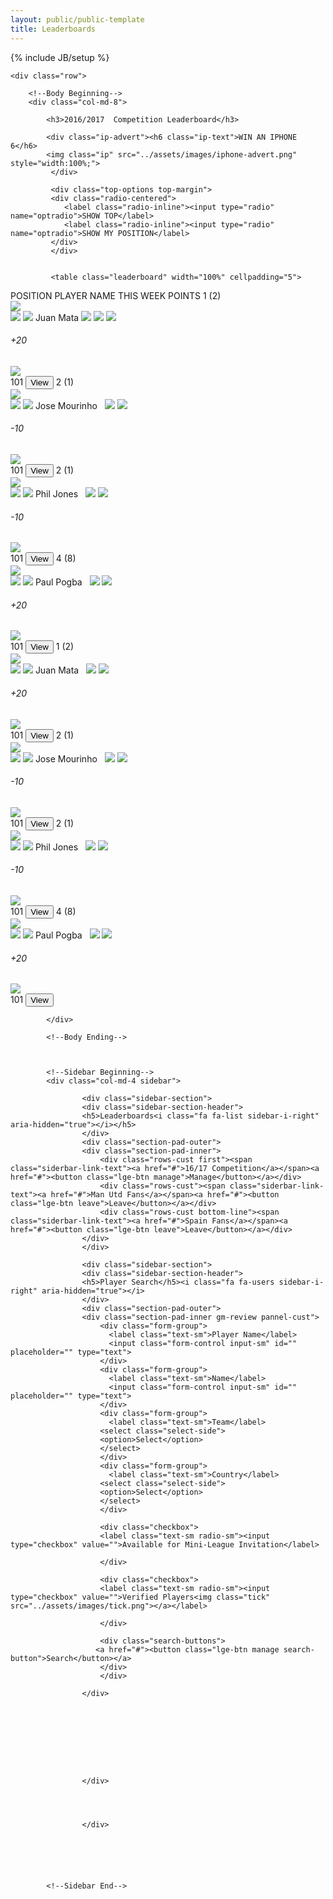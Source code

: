 ```yaml
---
layout: public/public-template
title: Leaderboards
---
```

{% include JB/setup %}

<div class="mains">

    <div class="row">

        <!--Body Beginning-->
        <div class="col-md-8">

            <h3>2016/2017  Competition Leaderboard</h3>

            <div class="ip-advert"><h6 class="ip-text">WIN AN IPHONE 6</h6>
            <img class="ip" src="../assets/images/iphone-advert.png" style="width:100%;">
             </div>

             <div class="top-options top-margin">
             <div class="radio-centered">
                <label class="radio-inline"><input type="radio" name="optradio">SHOW TOP</label>
                <label class="radio-inline"><input type="radio" name="optradio">SHOW MY POSITION</label>
             </div>
             </div>


             <table class="leaderboard" width="100%" cellpadding="5">
<tbody>
<tr class="table-top-row">
  <th scope="col">POSITION</th>
  <th scope="col"></th>
  <th class="mob-hide" scope="col"></th>
  <th scope="col"></th>
  <th scope="col" class="table-centre">PLAYER NAME</th>
  <th class="mob-hide" scope="col"></th>
  <th class="mob-hide" scope="col"></th>
  <th class="mob-hide" scope="col"></th>
  <th scope="col" class="table-centre">THIS WEEK</th>
  <th scope="col" class="table-centre">POINTS</th>
  <th scope="col"></th>
</tr>
<tr class="stand-row pos-yellow">
  <td class="leaderboard-up"><i class="fa fa-chevron-circle-up"></i>1 (2)</td>
  <td class="player-name table-padding"><div class="club-logo table-sm"><img src="../assets/images/mufc.png"></div></td>
  <td class="mob-hide"><img class="team-icon-table table-xs" src="../assets/images/GBR.png"></td>
  <td><img class="player-image table-sm" src="../assets/images/player-head-shot.png"></td>
  <td class="table-centre"><span title="Juan Mata">Juan Mata</span></td>
  <td class="badges mob-hide"><img class="table-xs" src="../assets/images/tick.png"></td>
  <td class="badges mob-hide"><img class="table-xs" src="../assets/images/consistency-badge.png"></td>
  <td class="badges mob-hide"><img class="table-xs" src="../assets/images/hotshot-badge.png"></td>
  <td><div class="content table-content">
        <h6 class="text left points-number-sidebar table-md">+20</h6>
        <a href="#"><img class="green circles table-md" src="../assets/images/Ellipse2.png"></a>
      </div>
   </td>
  <td class="table-centre">101</td>
  <td><a href="#"><button class="lge-btn manage search-button">View</button></a></td>
</tr>

<tr class="stand-row">
  <td class="leaderboard-down"><i class="fa fa-chevron-circle-down"></i>2 (1)</td>
  <td class="player-name table-padding"><div class="club-logo table-sm"><img src="../assets/images/mufc.png"></div></td>
  <td class="mob-hide"><img class="team-icon-table table-xs" src="../assets/images/GBR.png"></td>
  <td><img class="player-image table-sm" src="../assets/images/jose.png"></td>
  <td class="table-centre"><span title="Jose Mourinho">Jose Mourinho</span></td>
  <td class="badges mob-hide">&nbsp;</td>
  <td class="badges mob-hide"><img class="table-xs" src="../assets/images/consistency-badge.png"></td>
  <td class="badges mob-hide"><img class="table-xs" src="../assets/images/hotshot-badge.png"></td>
  <td><div class="content table-content">
        <h6 class="text left points-number-sidebar table-md">-10</h6>
        <a href="#"><img class="green circles table-md" src="../assets/images/Ellipse1.png"></a>
      </div>
   </td>
  <td class="table-centre">101</td>
  <td><a href="#"><button class="lge-btn manage search-button">View</button></a></td>
</tr>

 <tr class="stand-row pos-blue">
  <td class="leaderboard-right"><i class="fa fa-chevron-circle-right"></i>2 (1)</td>
  <td class="player-name table-padding"><div class="club-logo table-sm"><img src="../assets/images/mufc.png"></div></td>
  <td class="mob-hide"><img class="team-icon-table table-xs" src="../assets/images/GBR.png"></td>
  <td><img class="player-image table-sm" src="../assets/images/blank-per.png"></td>
  <td class="table-centre"><span title="Phil Jones">Phil Jones</span></td>
  <td class="badges mob-hide">&nbsp;</td>
  <td class="badges mob-hide"><img class="table-xs" src="../assets/images/consistency-badge.png"></td>
  <td class="badges mob-hide"><img class="table-xs" src="../assets/images/hotshot-badge.png"></td>
  <td><div class="content table-content">
        <h6 class="text left points-number-sidebar table-md">-10</h6>
        <a href="#"><img class="green circles table-md" src="../assets/images/Ellipse1.png"></a>
      </div>
   </td>
  <td class="table-centre">101</td>
  <td><a href="#"><button class="lge-btn manage search-button">View</button></a></td>
</tr>

 <tr class="stand-row">
  <td class="leaderboard-up"><i class="fa fa-chevron-circle-up"></i>4 (8)</td>
  <td class="player-name table-padding"><div class="club-logo table-sm"><img src="../assets/images/mufc.png"></div></td>
  <td class="mob-hide"><img class="team-icon-table table-xs" src="../assets/images/GBR.png"></td>
  <td><img class="player-image table-sm" src="../assets/images/blank-per.png"></td>
  <td class="table-centre"><span title="Paul Pogba">Paul Pogba</span></td>
  <td class="badges mob-hide">&nbsp;</td>
  <td class="badges mob-hide"><img class="table-xs" src="../assets/images/consistency-badge.png"></td>
  <td class="badges mob-hide"><img class="table-xs" src="../assets/images/hotshot-badge.png"></td>
  <td><div class="content table-content">
        <h6 class="text left points-number-sidebar table-md">+20</h6>
        <a href="#"><img class="green circles table-md" src="../assets/images/Ellipse2.png"></a>
      </div>
   </td>
  <td class="table-centre">101</td>
  <td><a href="#"><button class="lge-btn manage search-button">View</button></a></td>
</tr>

<tr class="stand-row">
  <td class="leaderboard-up"><i class="fa fa-chevron-circle-up"></i>1 (2)</td>
  <td class="player-name table-padding"><div class="club-logo table-sm"><img src="../assets/images/mufc.png"></div></td>
  <td class="mob-hide"><img class="team-icon-table table-xs" src="../assets/images/GBR.png"></td>
  <td><img class="player-image table-sm" src="../assets/images/player-head-shot.png"></td>
  <td class="table-centre"><span title="Juan Mata">Juan Mata</span></td>
  <td class="badges mob-hide">&nbsp;</td>
  <td class="badges mob-hide"><img class="table-xs" src="../assets/images/consistency-badge.png"></td>
  <td class="badges mob-hide"><img class="table-xs" src="../assets/images/hotshot-badge.png"></td>
  <td><div class="content table-content">
        <h6 class="text left points-number-sidebar table-md">+20</h6>
        <a href="#"><img class="green circles table-md" src="../assets/images/Ellipse2.png"></a>
      </div>
   </td>
  <td class="table-centre">101</td>
  <td><a href="#"><button class="lge-btn manage search-button">View</button></a></td>
</tr>

<tr class="stand-row">
  <td class="leaderboard-down"><i class="fa fa-chevron-circle-down"></i>2 (1)</td>
  <td class="player-name table-padding"><div class="club-logo table-sm"><img src="../assets/images/mufc.png"></div></td>
  <td class="mob-hide"><img class="team-icon-table table-xs" src="../assets/images/GBR.png"></td>
  <td><img class="player-image table-sm" src="../assets/images/jose.png"></td>
  <td class="table-centre"><span title="Jose Mourinho">Jose Mourinho</span></td>
  <td class="badges mob-hide">&nbsp;</td>
  <td class="badges mob-hide"><img class="table-xs" src="../assets/images/consistency-badge.png"></td>
  <td class="badges mob-hide"><img class="table-xs" src="../assets/images/hotshot-badge.png"></td>
  <td><div class="content table-content">
        <h6 class="text left points-number-sidebar table-md">-10</h6>
        <a href="#"><img class="green circles table-md" src="../assets/images/Ellipse1.png"></a>
      </div>
   </td>
  <td class="table-centre">101</td>
  <td><a href="#"><button class="lge-btn manage search-button">View</button></a></td>
</tr>

 <tr class="stand-row">
  <td class="leaderboard-right"><i class="fa fa-chevron-circle-right"></i>2 (1)</td>
  <td class="player-name table-padding"><div class="club-logo table-sm"><img src="../assets/images/mufc.png"></div></td>
  <td class="mob-hide"><img class="team-icon-table table-xs" src="../assets/images/GBR.png"></td>
  <td><img class="player-image table-sm" src="../assets/images/blank-per.png"></td>
  <td class="table-centre"><span title="Phil Jones">Phil Jones</span></td>
  <td class="badges mob-hide">&nbsp;</td>
  <td class="badges mob-hide"><img class="table-xs" src="../assets/images/consistency-badge.png"></td>
  <td class="badges mob-hide"><img class="table-xs" src="../assets/images/hotshot-badge.png"></td>
  <td><div class="content table-content">
        <h6 class="text left points-number-sidebar table-md">-10</h6>
        <a href="#"><img class="green circles table-md" src="../assets/images/Ellipse1.png"></a>
      </div>
   </td>
  <td class="table-centre">101</td>
  <td><a href="#"><button class="lge-btn manage search-button">View</button></a></td>
</tr>

 <tr class="stand-row">
  <td class="leaderboard-up"><i class="fa fa-chevron-circle-up"></i>4 (8)</td>
  <td class="player-name table-padding"><div class="club-logo table-sm"><img src="../assets/images/mufc.png"></div></td>
  <td class="mob-hide"><img class="team-icon-table table-xs" src="../assets/images/GBR.png"></td>
  <td><img class="player-image table-sm" src="../assets/images/blank-per.png"></td>
  <td class="table-centre"><span title="Paul Pogba">Paul Pogba</span></td>
  <td class="badges mob-hide">&nbsp;</td>
  <td class="badges mob-hide"><img class="table-xs" src="../assets/images/consistency-badge.png"></td>
  <td class="badges mob-hide"><img class="table-xs" src="../assets/images/hotshot-badge.png"></td>
  <td><div class="content table-content">
        <h6 class="text left points-number-sidebar table-md">+20</h6>
        <a href="#"><img class="green circles table-md" src="../assets/images/Ellipse2.png"></a>
      </div>
   </td>
  <td class="table-centre">101</td>
  <td><a href="#"><button class="lge-btn manage search-button">View</button></a></td>
</tr>
</tbody>
</table>






            </div>

            <!--Body Ending-->



            <!--Sidebar Beginning-->
            <div class="col-md-4 sidebar">

                    <div class="sidebar-section">
                    <div class="sidebar-section-header">
                    <h5>Leaderboards<i class="fa fa-list sidebar-i-right" aria-hidden="true"></i></h5>
                    </div>
                    <div class="section-pad-outer">
                    <div class="section-pad-inner">
                        <div class="rows-cust first"><span class="siderbar-link-text"><a href="#">16/17 Competition</a></span><a href="#"><button class="lge-btn manage">Manage</button></a></div>
                        <div class="rows-cust"><span class="siderbar-link-text"><a href="#">Man Utd Fans</a></span><a href="#"><button class="lge-btn leave">Leave</button></a></div>
                        <div class="rows-cust bottom-line"><span class="siderbar-link-text"><a href="#">Spain Fans</a></span><a href="#"><button class="lge-btn leave">Leave</button></a></div>
                    </div>
                    </div>

                    <div class="sidebar-section">
                    <div class="sidebar-section-header">
                    <h5>Player Search</h5><i class="fa fa-users sidebar-i-right" aria-hidden="true"></i>
                    </div>
                    <div class="section-pad-outer">
                    <div class="section-pad-inner gm-review pannel-cust">
                        <div class="form-group">
                          <label class="text-sm">Player Name</label>
                          <input class="form-control input-sm" id="" placeholder="" type="text">
                        </div>
                        <div class="form-group">
                          <label class="text-sm">Name</label>
                          <input class="form-control input-sm" id="" placeholder="" type="text">
                        </div>
                        <div class="form-group">
                          <label class="text-sm">Team</label>
                        <select class="select-side">
                        <option>Select</option>
                        </select>
                        </div>
                        <div class="form-group">
                          <label class="text-sm">Country</label>
                        <select class="select-side">
                        <option>Select</option>
                        </select>
                        </div>
              
                        <div class="checkbox">
                        <label class="text-sm radio-sm"><input type="checkbox" value="">Available for Mini-League Invitation</label>
                
                        </div>
                      
                        <div class="checkbox">
                        <label class="text-sm radio-sm"><input type="checkbox" value="">Verified Players<img class="tick" src="../assets/images/tick.png"></a></label>
                 
                        </div>
                        
                        <div class="search-buttons">
                       <a href="#"><button class="lge-btn manage search-button">Search</button></a>
                        </div>
                        </div>

                    </div>

                   


                    

                    
               

                    </div>




                    </div>

                             
               



            <!--Sidebar End-->
